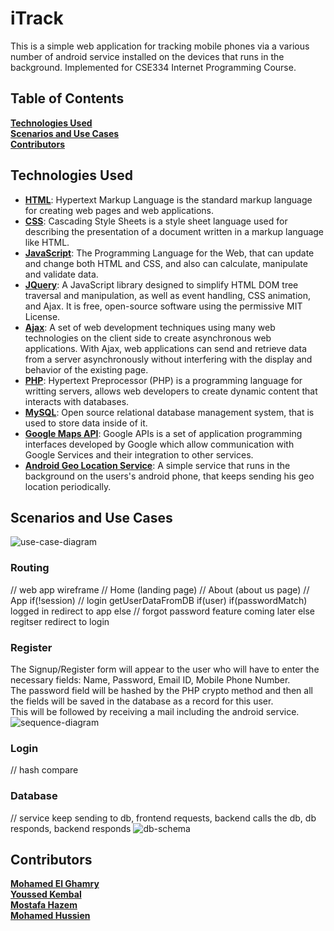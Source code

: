 # iTrack
This is a simple web application for tracking mobile phones via a various number of android service installed on the devices that runs in the background. Implemented for CSE334 Internet Programming Course.

## Table of Contents
**[Technologies Used](#technologies-used)**<br>
**[Scenarios and Use Cases](#scenarios-and-use-cases)**<br>
**[Contributors](#contributors)**<br>

## Technologies Used
- [**HTML**](https://en.wikipedia.org/wiki/HTML): Hypertext Markup Language is the standard markup language for creating web pages and web applications.
- [**CSS**](https://en.wikipedia.org/wiki/Cascading_Style_Sheets): Cascading Style Sheets is a style sheet language used for describing the presentation of a document written in a markup language like HTML. 
- [**JavaScript**](https://en.wikipedia.org/wiki/JavaScript): The Programming Language for the Web, that can update and change both HTML and CSS, and also can calculate, manipulate and validate data.
- [**JQuery**](https://en.wikipedia.org/wiki/JQuery): A JavaScript library designed to simplify HTML DOM tree traversal and manipulation, as well as event handling, CSS animation, and Ajax. It is free, open-source software using the permissive MIT License.
- [**Ajax**](https://en.wikipedia.org/wiki/Ajax_(programming)): A set of web development techniques using many web technologies on the client side to create asynchronous web applications. With Ajax, web applications can send and retrieve data from a server asynchronously without interfering with the display and behavior of the existing page.
- [**PHP**](https://en.wikipedia.org/wiki/PHP): Hypertext Preprocessor (PHP) is a programming language for writting servers, allows web developers to create dynamic content that interacts with databases.
- [**MySQL**](https://en.wikipedia.org/wiki/MySQL): Open source relational database management system, that is used to store data inside of it.
- [**Google Maps API**](https://developers.google.com/maps/documentation/): Google APIs is a set of application programming interfaces developed by Google which allow communication with Google Services and their integration to other services.
- [**Android Geo Location Service**](http://to.be.deployed): A simple service that runs in the background on the users's android phone, that keeps sending his geo location periodically.

## Scenarios and Use Cases
![use-case-diagram](https://user-images.githubusercontent.com/25902120/54239921-4aa5d800-4525-11e9-934a-d4dfb02f3522.jpeg)

### Routing
// web app wireframe
// Home (landing page)
// About (about us page)
// App
    if(!session)
        // login
        getUserDataFromDB
        if(user)
            if(passwordMatch)
                logged in
                redirect to app
            else
                // forgot password feature coming later
    else
        regitser
        redirect to login
        

### Register
The Signup/Register form will appear to the user who will have to enter the necessary fields: Name, Password, Email ID, Mobile Phone Number.<br>
The password field will be hashed by the PHP crypto method and then all the fields will be saved in the database as a record for this user.<br>
This will be followed by receiving a mail including the android service.<br>
![sequence-diagram](https://user-images.githubusercontent.com/25902120/54239924-4b3e6e80-4525-11e9-81ac-60039cef796d.jpeg)

### Login
// hash compare

### Database
// service keep sending to db, frontend requests, backend calls the db, db responds, backend responds
![db-schema](https://user-images.githubusercontent.com/25902120/54239922-4b3e6e80-4525-11e9-8865-4d3060da13cb.jpeg)

## Contributors
[**Mohamed El Ghamry**](https://github.com/Ghamry0x1)<br>
[**Youssed Kembal**](https://github.com/YKembal)<br>
[**Mostafa Hazem**](https://github.com/mostafa172)<br>
[**Mohamed Hussien**](https://github.com/mohamedhussein98)<br>